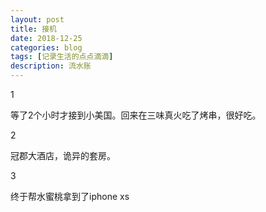 ```yaml
---
layout: post
title: 接机
date: 2018-12-25
categories: blog
tags: [记录生活的点点滴滴]
description: 流水账
---
```


1 

等了2个小时才接到小美国。回来在三味真火吃了烤串，很好吃。

2

冠郡大酒店，诡异的套房。

3

终于帮水蜜桃拿到了iphone xs



